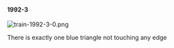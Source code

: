 #### 1992-3
![train-1992-3-0.png](https://github.com/lil-lab/nlvr/raw/master/nlvr/train/images/77/train-1992-3-0.png "train-1992-3-0.png")

There is exactly one blue triangle not touching any edge
